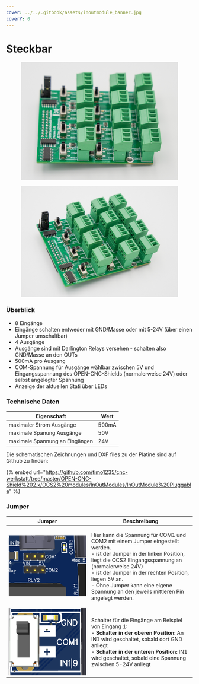 ```yaml
---
cover: ../../.gitbook/assets/inoutmodule_banner.jpg
coverY: 0
---
```


# Steckbar

<div>

<figure><img src="../../.gitbook/assets/io pluggable-4-1200px.jpg" alt=""><figcaption></figcaption></figure>

 

<figure><img src="../../.gitbook/assets/io pluggable-1200px.jpg" alt=""><figcaption></figcaption></figure>

</div>

### Überblick

* 8 Eingänge
* Eingänge schalten entweder mit GND/Masse oder mit 5-24V (über einen Jumper umschaltbar)
* 4 Ausgänge
* Ausgänge sind mit Darlington Relays versehen - schalten also GND/Masse an den OUTs
* 500mA pro Ausgang
* COM-Spannung für Ausgänge wählbar zwischen 5V und Eingangsspannung des OPEN-CNC-Shields (normalerweise 24V) oder selbst angelegter Spannung
* Anzeige der aktuellen Stati über LEDs

### Technische Daten

| Eigenschaft                     | Wert  |
| ------------------------------- | ----- |
| maximaler Strom Ausgänge        | 500mA |
| maximale Spanung Ausgänge       | 50V   |
| maximale Spannung an Eingängen  | 24V   |

Die schematischen Zeichnungen und DXF files zu der Platine sind auf Github zu finden:

{% embed url="https://github.com/timo1235/cnc-werkstatt/tree/master/OPEN-CNC-Shield%202.x/OCS2%20modules/InOutModules/InOutModule%20Pluggable" %}

### Jumper

| Jumper                                                                                | Beschreibung                                                                                                                                                                                                                                                                                                                                     |
| ------------------------------------------------------------------------------------- | ------------------------------------------------------------------------------------------------------------------------------------------------------------------------------------------------------------------------------------------------------------------------------------------------------------------------------------------------ |
| <img src="../../.gitbook/assets/spring_relay_jumper.png" alt="" data-size="original"> | <p>Hier kann die Spannung für COM1 und COM2 mit einem Jumper eingestellt werden.<br>- ist der Jumper in der linken Position, liegt die OCS2 Eingangsspannung an (normalerweise 24V)<br>- ist der Jumper in der rechten Position, liegen 5V an. <br>- Ohne Jumper kann eine eigene Spannung an den jeweils mittleren Pin angelegt werden.<br></p> |
| <img src="../../.gitbook/assets/spring_switch.png" alt="" data-size="original">       | <p>Schalter für die Eingänge am Beispiel von Eingang 1:<br>- <strong>Schalter in der oberen Position:</strong> An IN1 wird geschaltet, sobald dort GND anliegt<br>- <strong>Schalter in der unteren Position:</strong> IN1 wird geschaltet, sobald eine Spannung zwischen 5-24V anliegt</p>                                                      |
